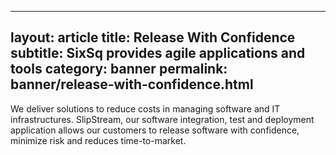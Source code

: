 
---
layout: article
title: Release With Confidence
subtitle: SixSq provides agile applications and tools
category: banner
permalink: banner/release-with-confidence.html
---

We deliver solutions to reduce costs in managing software and IT
infrastructures. SlipStream, our software integration, test and
deployment application allows our customers to release software with
confidence, minimize risk and reduces time-to-market.
